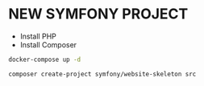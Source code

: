 # NEW SYMFONY PROJECT
- Install PHP
- Install Composer

```bash
docker-compose up -d
```

```bash
composer create-project symfony/website-skeleton src
```
